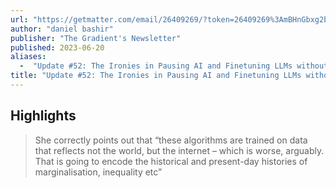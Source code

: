 ```yaml
---
url: "https://getmatter.com/email/26409269/?token=26409269%3AmBHnGbxg2baY3x6OsBXIsKnYWMQ"
author: "daniel bashir"
publisher: "The Gradient's Newsletter"
published: 2023-06-20
aliases:
  -  "Update #52: The Ironies in Pausing AI and Finetuning LLMs without Backpropagation"
title: "Update #52: The Ironies in Pausing AI and Finetuning LLMs without Backpropagation"
---
```


## Highlights
> She correctly points out that “these algorithms are trained on data that reflects not the world, but the internet – which is worse, arguably. That is going to encode the historical and present-day histories of marginalisation, inequality etc”

